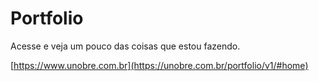 # Portfolio

Acesse e veja um pouco das coisas que estou fazendo.

[https://www.unobre.com.br](https://unobre.com.br/portfolio/v1/#home)
